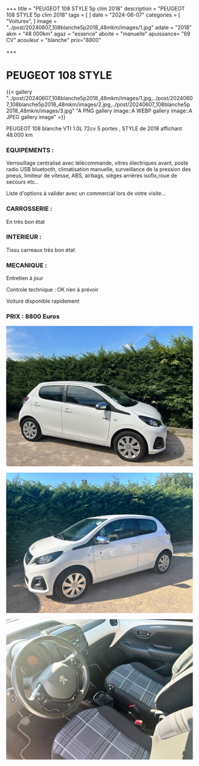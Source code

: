 +++
title = "PEUGEOT 108 STYLE 5p clim 2018"
description = "PEUGEOT 108 STYLE 5p clim 2018"
tags = [
]
date = "2024-06-07"
categories = [
    "Voitures",
]
image = "../post/20240607_108blanche5p2018_48mkm/images/1.jpg"
adate = "2018"
akm = "48 000km"
agaz = "essence"
aboite = "manuelle"
apuissance= "69 CV"
acouleur = "blanche"
prix="8800"

+++

# PEUGEOT 108 STYLE

{{< gallery "../post/20240607_108blanche5p2018_48mkm/images/1.jpg,../post/20240607_108blanche5p2018_48mkm/images/2.jpg,../post/20240607_108blanche5p2018_48mkm/images/3.jpg" "A PNG gallery image::A WEBP gallery image::A JPEG gallery image" >}}


PEUGEOT 108 blanche VTI 1.0L 72cv 5 portes , STYLE de 2018 affichant 48.000 km


### EQUIPEMENTS :
Verrouillage centralisé avec télécommande, vitres électriques avant, poste radio USB bluetooth, climatisation manuelle, surveillance de la pression des pneus, limiteur de vitesse, ABS, airbags, sièges arrières isofix,roue de secours etc..


Liste d'options à valider avec un commercial lors de votre visite...


### CARROSSERIE :
En très bon état 


### INTERIEUR :
Tissu carreaux très bon état

### MECANIQUE :
Entretien à jour


Controle technique : OK
rien à prévoir


Voiture disponible rapidement


### PRIX : 8800 Euros


<!-- more -->


![](images/1.jpg)

![](images/2.jpg)

![](images/3.jpg)


